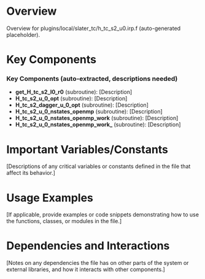 # Overview

Overview for plugins/local/slater_tc/h_tc_s2_u0.irp.f (auto-generated placeholder).

# Key Components

### Key Components (auto-extracted, descriptions needed)
- **get_H_tc_s2_l0_r0** (subroutine): [Description]
- **H_tc_s2_u_0_opt** (subroutine): [Description]
- **H_tc_s2_dagger_u_0_opt** (subroutine): [Description]
- **H_tc_s2_u_0_nstates_openmp** (subroutine): [Description]
- **H_tc_s2_u_0_nstates_openmp_work** (subroutine): [Description]
- **H_tc_s2_u_0_nstates_openmp_work_** (subroutine): [Description]

# Important Variables/Constants

[Descriptions of any critical variables or constants defined in the file that affect its behavior.]

# Usage Examples

[If applicable, provide examples or code snippets demonstrating how to use the functions, classes, or modules in the file.]

# Dependencies and Interactions

[Notes on any dependencies the file has on other parts of the system or external libraries, and how it interacts with other components.]
